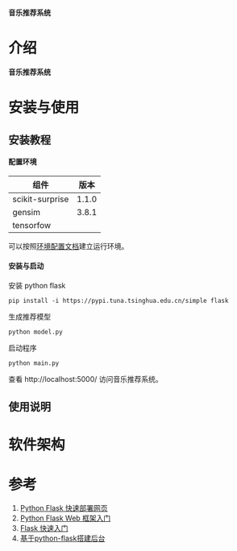 **音乐推荐系统**

# 介绍
**音乐推荐系统**

# 安装与使用

## 安装教程

#### 配置环境

| 组件            | 版本 |
| --------------- | ---- |
| scikit-surprise |  1.1.0    |
| gensim          |  3.8.1    |
| tensorfow       |      |

可以按照[环境配置文档](doc/environments.md)建立运行环境。

#### 安装与启动

安装 python flask

```shell script
pip install -i https://pypi.tuna.tsinghua.edu.cn/simple flask
```

生成推荐模型

```shell script
python model.py
```


启动程序

```shell script
python main.py
```

查看 http://localhost:5000/ 访问音乐推荐系统。


## 使用说明

# 软件架构



# 参考
1. [Python Flask 快速部署网页](https://www.jianshu.com/p/c8b321087eca)
2. [Python Flask Web 框架入门](https://blog.csdn.net/sinat_38682860/article/details/82354342)
2. [Flask 快速入门](http://docs.jinkan.org/docs/flask/quickstart.html#a-minimal-application)
3. [基于python-flask搭建后台](https://blog.csdn.net/WinerChopin/article/details/81060230)